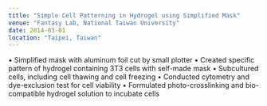 ```yaml
---
title: "Simple Cell Patterning in Hydrogel using Simplified Mask"
venue: "Fantasy Lab, National Taiwan University"
date: 2014-03-01
location: "Taipei, Taiwan"
---
```


•	Simplified mask with aluminum foil cut by small plotter
•	Created specific pattern of hydrogel containing 3T3 cells with self-made mask
•	Subcultured cells, including cell thawing and cell freezing
•	Conducted cytometry and dye-exclusion test for cell viability
•	Formulated photo-crosslinking and bio-compatible hydrogel solution to incubate cells

